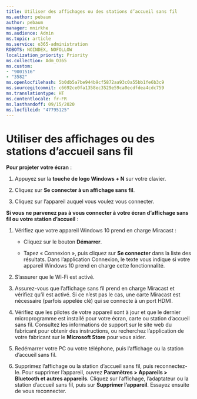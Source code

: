 ```yaml
---
title: Utiliser des affichages ou des stations d’accueil sans fil
ms.author: pebaum
author: pebaum
manager: mnirkhe
ms.audience: Admin
ms.topic: article
ms.service: o365-administration
ROBOTS: NOINDEX, NOFOLLOW
localization_priority: Priority
ms.collection: Adm_O365
ms.custom:
- "9001516"
- "3582"
ms.openlocfilehash: 5b0db5a7be944b9cf5872aa93c0a55bb1fe6b3c9
ms.sourcegitcommit: c6692ce0fa1358ec3529e59ca0ecdfdea4cdc759
ms.translationtype: HT
ms.contentlocale: fr-FR
ms.lasthandoff: 09/15/2020
ms.locfileid: "47795125"
---
```

# <a name="use-wireless-displays-or-docks"></a>Utiliser des affichages ou des stations d’accueil sans fil

**Pour projeter votre écran** :

1. Appuyez sur la **touche de logo Windows + N** sur votre clavier.

2. Cliquez sur **Se connecter à un affichage sans fil**.

3. Cliquez sur l’appareil auquel vous voulez vous connecter.

**Si vous ne parvenez pas à vous connecter à votre écran d’affichage sans fil ou votre station d’accueil** :

1. Vérifiez que votre appareil Windows 10 prend en charge Miracast : 

    - Cliquez sur le bouton **Démarrer**.
    
    - Tapez « Connexion », puis cliquez sur **Se connecter** dans la liste des résultats. Dans l’application Connexion, le texte vous indique si votre appareil Windows 10 prend en charge cette fonctionnalité. 

2. S’assurer que le Wi-Fi est activé. 

3. Assurez-vous que l’affichage sans fil prend en charge Miracast et vérifiez qu’il est activé. Si ce n’est pas le cas, une carte Miracast est nécessaire (parfois appelée clé) qui se connecte à un port HDMI.

4. Vérifiez que les pilotes de votre appareil sont à jour et que le dernier microprogramme est installé pour votre écran, carte ou station d’accueil sans fil. Consultez les informations de support sur le site web du fabricant pour obtenir des instructions, ou recherchez l’application de votre fabricant sur le **Microsoft Store** pour vous aider.

5. Redémarrer votre PC ou votre téléphone, puis l’affichage ou la station d’accueil sans fil.

6. Supprimez l’affichage ou la station d’accueil sans fil, puis reconnectez-le. Pour supprimer l’appareil, ouvrez **Paramètres > Appareils  > Bluetooth et autres appareils**. Cliquez sur l’affichage, l’adaptateur ou la station d’accueil sans fil, puis sur **Supprimer l’appareil**. Essayez ensuite de vous reconnecter.
